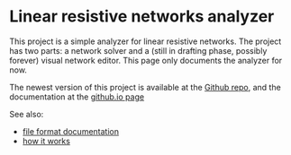 # Linear resistive networks analyzer

This project is a simple analyzer for linear resistive networks. The project has two parts: a network solver and a (still in drafting phase, possibly forever) visual network editor. This page only documents the analyzer for now.

The newest version of this project is available at the [Github repo](https://github.com/Sasszem/Jelek), and the documentation at the [github.io page](https://sasszem.github.io/Jelek/)

See also:
- [file format documentation](file_format.md)
- [how it works](working.md)
